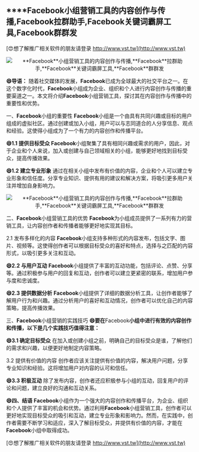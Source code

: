 ## ****Facebook**小组营销工具的内容创作与传播,**Facebook**拉群助手,**Facebook**关键词霸屏工具,**Facebook**群群发**

[😍想了解推广相关软件的朋友请登录 http://www.vst.tw](http://www.vst.tw)

 <center><img src="https://vst.tw/MP4/tuiguang/png/4.png" alt="**Facebook**小组营销工具的内容创作与传播,**Facebook**拉群助手,**Facebook**关键词霸屏工具,**Facebook**群群发"></center>

**😄导语：**
随着社交媒体的发展，**Facebook**已成为全球最大的社交平台之一。在这个数字化时代，**Facebook**小组成为企业、组织和个人进行内容创作与传播的重要渠道之一。本文将介绍**Facebook**小组营销工具，探讨其在内容创作与传播中的重要性和优势。

一、**Facebook**小组的重要性
**Facebook**小组是一个由具有共同兴趣或目标的用户组成的虚拟社区。通过创建或加入小组，用户可以与志同道合的人分享信息、观点和经验。这使得小组成为了一个有力的内容创作和传播平台。

**😄1.1 提供目标受众**
**Facebook**小组聚集了具有相同兴趣或需求的用户，因此，对于企业和个人来说，加入或创建与自己领域相关的小组，能够更好地找到目标受众，提高传播效果。

**😄1.2 建立专业形象**
通过在相关小组中发布有价值的内容，企业和个人可以建立专业形象和信任度。分享专业知识、提供有用的建议和解决方案，将吸引更多用户关注并增加自身影响力。

 <center><img src="https://vst.tw/MP4/tuiguang/png/0.png" alt="**Facebook**小组营销工具的内容创作与传播,**Facebook**拉群助手,**Facebook**关键词霸屏工具,**Facebook**群群发"></center>

二、**Facebook**小组营销工具的优势
**Facebook**为小组成员提供了一系列有力的营销工具，让内容创作者和传播者能够更好地实现其目标。

2.1 发布多样化的内容
**Facebook**小组支持多种形式的内容发布，包括文字、图片、视频等。这使得创作者可以根据目标受众的喜好和特点，选择与之匹配的内容形式，以吸引更多关注和互动。

**😄2.2 与用户互动**
**Facebook**小组提供了丰富的互动功能，包括评论、点赞、分享等。通过积极参与用户的回复和互动，创作者可以建立更紧密的联系，增加用户参与度和忠诚度。

**😄2.3 提供数据分析**
**Facebook**小组提供了详细的数据分析工具，让创作者能够了解用户行为和兴趣。通过分析用户的喜好和互动情况，创作者可以优化自己的内容策略，提高传播效果。

三、**Facebook**小组营销的实践技巧
**😄要在**Facebook**小组中进行有效的内容创作和传播，以下是几个实践技巧值得注意：**

**😄3.1 确定目标受众**
在加入或创建小组之前，明确自己的目标受众是谁，了解他们的需求和兴趣，以便更好地制定内容策略。

3.2 提供有价值的内容
创作者应该关注提供有价值的内容，解决用户问题，分享专业知识和经验。这将增加用户对内容的认可和信任。

**😄3.3 积极互动**
除了发布内容，创作者还应积极参与小组的互动，回复用户的评论和问题，建立良好的沟通和互动关系。

**😄四、结语**
**Facebook**小组作为一个强大的内容创作和传播平台，为企业、组织和个人提供了丰富的机会和优势。通过利用**Facebook**小组营销工具，创作者可以更好地实现目标受众的吸引和互动，建立专业形象和影响力。然而，在实践中，创作者需要不断学习和适应，深入了解目标受众，并提供有价值的内容，才能在**Facebook**小组中取得成功。

[😍想了解推广相关软件的朋友请登录 http://www.vst.tw](http://www.vst.tw)



